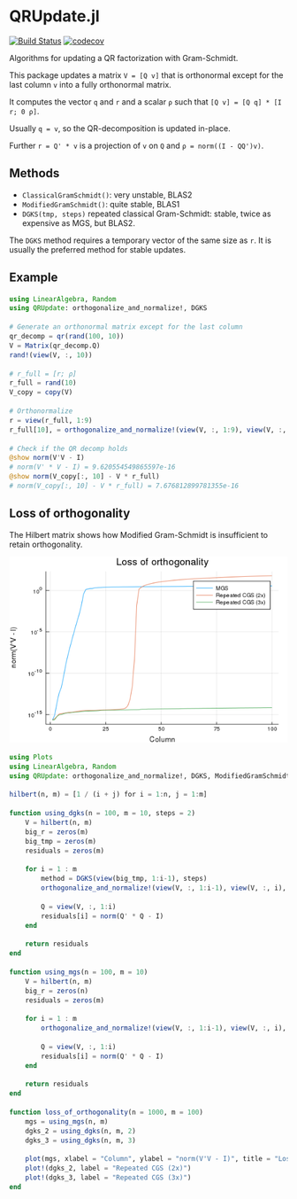 # QRUpdate.jl

[![Build Status](https://travis-ci.org/haampie/QRUpdate.jl.svg?branch=master)](https://travis-ci.org/haampie/QRUpdate.jl) [![codecov](https://codecov.io/gh/haampie/QRUpdate.jl/branch/master/graph/badge.svg)](https://codecov.io/gh/haampie/QRUpdate.jl)

Algorithms for updating a QR factorization with Gram-Schmidt.

This package updates a matrix `V = [Q v]` that is orthonormal except for the last column 
`v` into a fully orthonormal matrix.

It computes the vector `q` and `r` and a scalar `ρ` such that `[Q v] = [Q q] * [I r; 0 ρ]`.

Usually `q = v`, so the QR-decomposition is updated in-place.

Further `r = Q' * v` is a projection of `v` on `Q` and `ρ = norm((I - QQ')v)`.

## Methods

- `ClassicalGramSchmidt()`: very unstable, BLAS2
- `ModifiedGramSchmidt()`: quite stable, BLAS1
- `DGKS(tmp, steps)` repeated classical Gram-Schmidt: stable, twice as expensive as MGS, but BLAS2.

The `DGKS` method requires a temporary vector of the same size as `r`. It is usually the
preferred method for stable updates.

## Example

```julia
using LinearAlgebra, Random
using QRUpdate: orthogonalize_and_normalize!, DGKS

# Generate an orthonormal matrix except for the last column
qr_decomp = qr(rand(100, 10))
V = Matrix(qr_decomp.Q)
rand!(view(V, :, 10))

# r_full = [r; ρ]
r_full = rand(10)
V_copy = copy(V)

# Orthonormalize
r = view(r_full, 1:9)
r_full[10], = orthogonalize_and_normalize!(view(V, :, 1:9), view(V, :, 10), r, DGKS(similar(r)))

# Check if the QR decomp holds
@show norm(V'V - I)
# norm(V' * V - I) = 9.620554549865597e-16
@show norm(V_copy[:, 10] - V * r_full)
# norm(V_copy[:, 10] - V * r_full) = 7.676812899781355e-16
```

## Loss of orthogonality

The Hilbert matrix shows how Modified Gram-Schmidt is insufficient to retain orthogonality.

![Loss of orthogonality](docs/loss_of_orthogonality.png)

```julia
using Plots
using LinearAlgebra, Random
using QRUpdate: orthogonalize_and_normalize!, DGKS, ModifiedGramSchmidt

hilbert(n, m) = [1 / (i + j) for i = 1:n, j = 1:m]

function using_dgks(n = 100, m = 10, steps = 2)
    V = hilbert(n, m)
    big_r = zeros(m)
    big_tmp = zeros(m)
    residuals = zeros(m)

    for i = 1 : m
        method = DGKS(view(big_tmp, 1:i-1), steps)
        orthogonalize_and_normalize!(view(V, :, 1:i-1), view(V, :, i), view(big_r, 1:i-1), method)

        Q = view(V, :, 1:i)
        residuals[i] = norm(Q' * Q - I)
    end

    return residuals
end

function using_mgs(n = 100, m = 10)
    V = hilbert(n, m)
    big_r = zeros(n)
    residuals = zeros(m)

    for i = 1 : m
        orthogonalize_and_normalize!(view(V, :, 1:i-1), view(V, :, i), view(big_r, 1:i-1), ModifiedGramSchmidt())

        Q = view(V, :, 1:i)
        residuals[i] = norm(Q' * Q - I)
    end

    return residuals
end

function loss_of_orthogonality(n = 1000, m = 100)
    mgs = using_mgs(n, m)
    dgks_2 = using_dgks(n, m, 2)
    dgks_3 = using_dgks(n, m, 3)

    plot(mgs, xlabel = "Column", ylabel = "norm(V'V - I)", title = "Loss of orthogonality", label = "MGS", yscale = :log10)
    plot!(dgks_2, label = "Repeated CGS (2x)")
    plot!(dgks_3, label = "Repeated CGS (3x)")
end
```